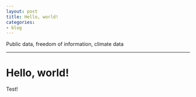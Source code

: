 ```yaml
---
layout: post
title: Hello, world!
categories:
- blog
---
```


Public data, freedom of information, climate data

---

# Hello, world!

Test!